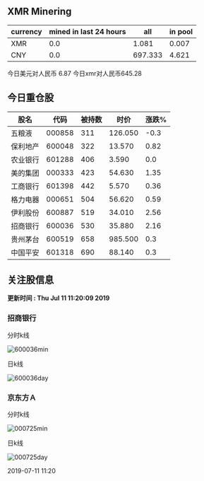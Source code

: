 ## XMR Minering

|currency|mined in last 24 hours|all|in pool|
|---|---|---|---|
|XMR|0.0|1.081|0.007|
|CNY|0.0|697.333|4.621|

今日美元对人民币 6.87	今日xmr对人民币645.28


## 今日重仓股 

|股名|代码|被持数|时价|涨跌%|
|---|---|---|---|---|
|五粮液|000858|311|126.050|-0.3|
|保利地产|600048|322|13.570|0.82|
|农业银行|601288|406|3.590|0.0|
|美的集团|000333|423|54.630|1.35|
|工商银行|601398|442|5.570|0.36|
|格力电器|000651|504|56.620|0.59|
|伊利股份|600887|519|34.010|2.56|
|招商银行|600036|530|35.880|2.16|
|贵州茅台|600519|658|985.500|0.3|
|中国平安|601318|690|88.140|0.3|

## 关注股信息
**更新时间 : Thu Jul 11 11:20:09 2019**
### 招商银行 
分时k线

![600036min](http://image.sinajs.cn/newchart/min/n/sh600036.gif)

日k线

![600036day](http://image.sinajs.cn/newchart/daily/n/sh600036.gif)

### 京东方Ａ 
分时k线

![000725min](http://image.sinajs.cn/newchart/min/n/sz000725.gif)

日k线

![000725day](http://image.sinajs.cn/newchart/daily/n/sz000725.gif)

2019-07-11 11:20